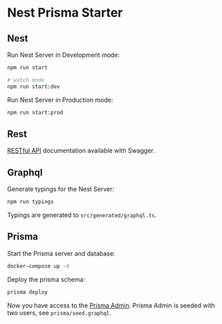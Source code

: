 # Nest Prisma Starter

## Nest
Run Nest Server in Development mode:

```bash
npm run start

# watch mode
npm run start:dev
```

Run Nest Server in Production mode:

```bash
npm run start:prod
```

## Rest

[RESTful API](http://localhost:3000/api) documentation available with Swagger.

## Graphql

Generate typings for the Nest Server:

```bash
npm run typings
```

Typings are generated to `src/generated/graphql.ts`.

## Prisma

Start the Prisma server and database:

```bash
docker-compose up -d
```

Deploy the prisma schema:

```bash
prisma deploy
```

Now you have access to the [Prisma Admin](http://localhost:4466/_admin).
Prisma Admin is seeded with two users, see `prisma/seed.graphql`.